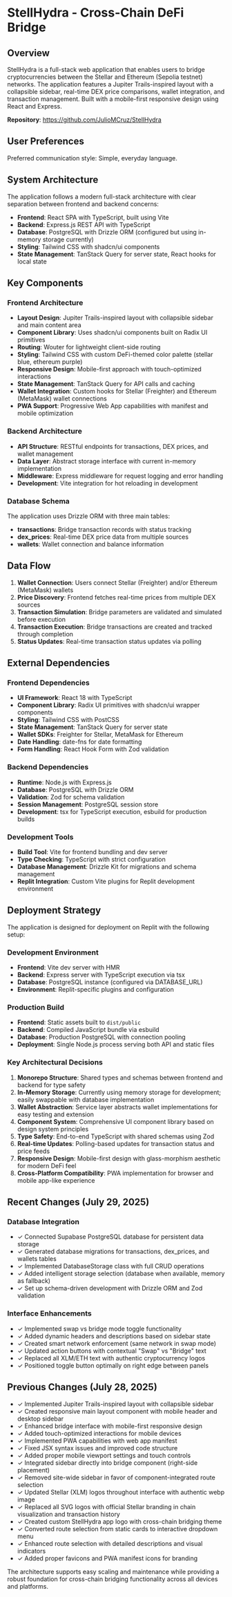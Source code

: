 # StellHydra - Cross-Chain DeFi Bridge

## Overview

StellHydra is a full-stack web application that enables users to bridge cryptocurrencies between the Stellar and Ethereum (Sepolia testnet) networks. The application features a Jupiter Trails-inspired layout with a collapsible sidebar, real-time DEX price comparisons, wallet integration, and transaction management. Built with a mobile-first responsive design using React and Express.

**Repository**: https://github.com/JulioMCruz/StellHydra

## User Preferences

Preferred communication style: Simple, everyday language.

## System Architecture

The application follows a modern full-stack architecture with clear separation between frontend and backend concerns:

- **Frontend**: React SPA with TypeScript, built using Vite
- **Backend**: Express.js REST API with TypeScript
- **Database**: PostgreSQL with Drizzle ORM (configured but using in-memory storage currently)
- **Styling**: Tailwind CSS with shadcn/ui components
- **State Management**: TanStack Query for server state, React hooks for local state

## Key Components

### Frontend Architecture
- **Layout Design**: Jupiter Trails-inspired layout with collapsible sidebar and main content area
- **Component Library**: Uses shadcn/ui components built on Radix UI primitives
- **Routing**: Wouter for lightweight client-side routing
- **Styling**: Tailwind CSS with custom DeFi-themed color palette (stellar blue, ethereum purple)
- **Responsive Design**: Mobile-first approach with touch-optimized interactions
- **State Management**: TanStack Query for API calls and caching
- **Wallet Integration**: Custom hooks for Stellar (Freighter) and Ethereum (MetaMask) wallet connections
- **PWA Support**: Progressive Web App capabilities with manifest and mobile optimization

### Backend Architecture
- **API Structure**: RESTful endpoints for transactions, DEX prices, and wallet management
- **Data Layer**: Abstract storage interface with current in-memory implementation
- **Middleware**: Express middleware for request logging and error handling
- **Development**: Vite integration for hot reloading in development

### Database Schema
The application uses Drizzle ORM with three main tables:
- **transactions**: Bridge transaction records with status tracking
- **dex_prices**: Real-time DEX price data from multiple sources
- **wallets**: Wallet connection and balance information

## Data Flow

1. **Wallet Connection**: Users connect Stellar (Freighter) and/or Ethereum (MetaMask) wallets
2. **Price Discovery**: Frontend fetches real-time prices from multiple DEX sources
3. **Transaction Simulation**: Bridge parameters are validated and simulated before execution
4. **Transaction Execution**: Bridge transactions are created and tracked through completion
5. **Status Updates**: Real-time transaction status updates via polling

## External Dependencies

### Frontend Dependencies
- **UI Framework**: React 18 with TypeScript
- **Component Library**: Radix UI primitives with shadcn/ui wrapper components
- **Styling**: Tailwind CSS with PostCSS
- **State Management**: TanStack Query for server state
- **Wallet SDKs**: Freighter for Stellar, MetaMask for Ethereum
- **Date Handling**: date-fns for date formatting
- **Form Handling**: React Hook Form with Zod validation

### Backend Dependencies
- **Runtime**: Node.js with Express.js
- **Database**: PostgreSQL with Drizzle ORM
- **Validation**: Zod for schema validation
- **Session Management**: PostgreSQL session store
- **Development**: tsx for TypeScript execution, esbuild for production builds

### Development Tools
- **Build Tool**: Vite for frontend bundling and dev server
- **Type Checking**: TypeScript with strict configuration
- **Database Management**: Drizzle Kit for migrations and schema management
- **Replit Integration**: Custom Vite plugins for Replit development environment

## Deployment Strategy

The application is designed for deployment on Replit with the following setup:

### Development Environment
- **Frontend**: Vite dev server with HMR
- **Backend**: Express server with TypeScript execution via tsx
- **Database**: PostgreSQL instance (configured via DATABASE_URL)
- **Environment**: Replit-specific plugins and configuration

### Production Build
- **Frontend**: Static assets built to `dist/public`
- **Backend**: Compiled JavaScript bundle via esbuild
- **Database**: Production PostgreSQL with connection pooling
- **Deployment**: Single Node.js process serving both API and static files

### Key Architectural Decisions

1. **Monorepo Structure**: Shared types and schemas between frontend and backend for type safety
2. **In-Memory Storage**: Currently using memory storage for development; easily swappable with database implementation
3. **Wallet Abstraction**: Service layer abstracts wallet implementations for easy testing and extension
4. **Component System**: Comprehensive UI component library based on design system principles
5. **Type Safety**: End-to-end TypeScript with shared schemas using Zod
6. **Real-time Updates**: Polling-based updates for transaction status and price feeds
7. **Responsive Design**: Mobile-first design with glass-morphism aesthetic for modern DeFi feel
8. **Cross-Platform Compatibility**: PWA implementation for browser and mobile app-like experience

## Recent Changes (July 29, 2025)

### Database Integration
- ✓ Connected Supabase PostgreSQL database for persistent data storage
- ✓ Generated database migrations for transactions, dex_prices, and wallets tables
- ✓ Implemented DatabaseStorage class with full CRUD operations
- ✓ Added intelligent storage selection (database when available, memory as fallback)
- ✓ Set up schema-driven development with Drizzle ORM and Zod validation

### Interface Enhancements
- ✓ Implemented swap vs bridge mode toggle functionality
- ✓ Added dynamic headers and descriptions based on sidebar state
- ✓ Created smart network enforcement (same network in swap mode)
- ✓ Updated action buttons with contextual "Swap" vs "Bridge" text
- ✓ Replaced all XLM/ETH text with authentic cryptocurrency logos
- ✓ Positioned toggle button optimally on right edge between panels

## Previous Changes (July 28, 2025)

- ✓ Implemented Jupiter Trails-inspired layout with collapsible sidebar
- ✓ Created responsive main layout component with mobile header and desktop sidebar
- ✓ Enhanced bridge interface with mobile-first responsive design
- ✓ Added touch-optimized interactions for mobile devices
- ✓ Implemented PWA capabilities with web app manifest
- ✓ Fixed JSX syntax issues and improved code structure
- ✓ Added proper mobile viewport settings and touch controls
- ✓ Integrated sidebar directly into bridge component (right-side placement)
- ✓ Removed site-wide sidebar in favor of component-integrated route selection
- ✓ Updated Stellar (XLM) logos throughout interface with authentic webp image
- ✓ Replaced all SVG logos with official Stellar branding in chain visualization and transaction history
- ✓ Created custom StellHydra app logo with cross-chain bridging theme
- ✓ Converted route selection from static cards to interactive dropdown menu
- ✓ Enhanced route selection with detailed descriptions and visual indicators
- ✓ Added proper favicons and PWA manifest icons for branding

The architecture supports easy scaling and maintenance while providing a robust foundation for cross-chain bridging functionality across all devices and platforms.